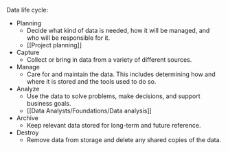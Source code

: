 Data life cycle:
- Planning
	- Decide what kind of data is needed, how it will be managed, and who will be responsible for it.
	- [[Project planning]]
- Capture
	- Collect or bring in data from a variety of different sources.
- Manage
	- Care for and maintain the data. This includes determining how and where it is stored and the tools used to do so.
- Analyze
	- Use the data to solve problems, make decisions, and support business goals.
	- [[Data Analysts/Foundations/Data analysis]]
- Archive
	- Keep relevant data stored for long-term and future reference.
- Destroy
	- Remove data from storage and delete any shared copies of the data.